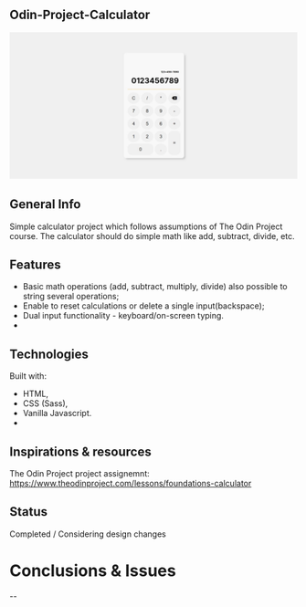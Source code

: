 ## Odin-Project-Calculator
![Odin Project Calculator design](Screenshot_1.jpg)

## General Info
Simple calculator project which follows assumptions of The Odin Project course. The calculator should do simple math like add, subtract, divide, etc. 

## Features
* Basic math operations (add, subtract, multiply, divide) also possible to string several operations;
* Enable to reset calculations or delete a single input(backspace); 
* Dual input functionality - keyboard/on-screen typing.
* 
## Technologies
Built with: 
* HTML, 
* CSS (Sass), 
* Vanilla Javascript. 
* 
## Inspirations & resources
The Odin Project project assignemnt: https://www.theodinproject.com/lessons/foundations-calculator

## Status
Completed / Considering design changes

# Conclusions & Issues
--
